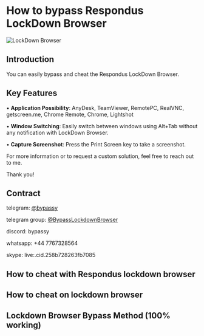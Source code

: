 # How to bypass Respondus LockDown Browser

![LockDown Browser](./Demo.gif "Bypass")

## Introduction
You can easily bypass and cheat the Respondus LockDown Browser.

## Key Features

• **Application Possibility**: AnyDesk, TeamViewer, RemotePC, RealVNC, getscreen.me, Chrome Remote, Chrome, Lightshot

• **Window Switching**: Easily switch between windows using Alt+Tab without any notification with LockDown Browser.

• **Capture Screenshot**: Press the Print Screen key to take a screenshot.

For more information or to request a custom solution, feel free to reach out to me.

Thank you!

## Contract

telegram: [@bypassy](https://t.me/bypassy)

telegram group: [@BypassLockdownBrowser](https://t.me/BypassLockdownBrowser)

discord: bypassy

whatsapp: +44 7767328564

skype: live:.cid.258b728263fb7085

## How to cheat with Respondus lockdown browser

## How to cheat on lockdown browser

## Lockdown Browser Bypass Method (100% working)
